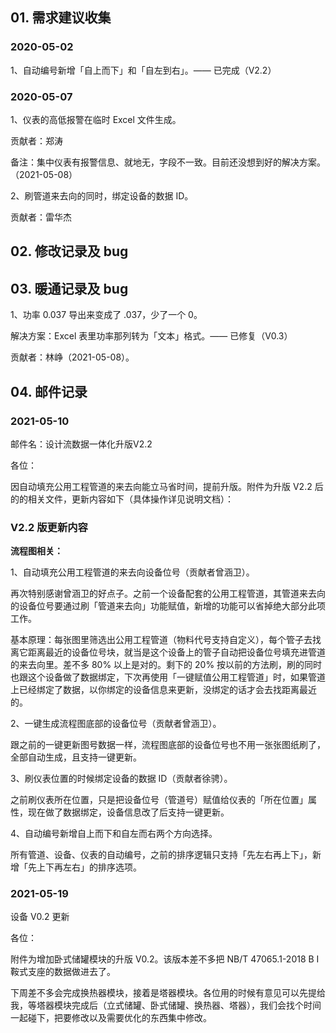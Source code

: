 ## 01. 需求建议收集

### 2020-05-02

1、自动编号新增「自上而下」和「自左到右」。—— 已完成（V2.2）

### 2020-05-07

1、仪表的高低报警在临时 Excel 文件生成。

贡献者：郑涛

备注：集中仪表有报警信息、就地无，字段不一致。目前还没想到好的解决方案。（2021-05-08）

2、刷管道来去向的同时，绑定设备的数据 ID。

贡献者：雷华杰

## 02. 修改记录及 bug

## 03. 暖通记录及 bug

1、功率 0.037 导出来变成了 .037，少了一个 0。

解决方案：Excel 表里功率那列转为「文本」格式。—— 已修复（V0.3）

贡献者：林峥（2021-05-08）。

## 04. 邮件记录

### 2021-05-10

邮件名：设计流数据一体化升版V2.2

各位：

因自动填充公用工程管道的来去向能立马省时间，提前升版。附件为升版 V2.2 后的的相关文件，更新内容如下（具体操作详见说明文档）：

### V2.2 版更新内容

**流程图相关：**

1、自动填充公用工程管道的来去向设备位号（贡献者曾涵卫）。

再次特别感谢曾涵卫的好点子。之前一个设备配套的公用工程管道，其管道来去向的设备位号要通过刷「管道来去向」功能赋值，新增的功能可以省掉绝大部分此项工作。

基本原理：每张图里筛选出公用工程管道（物料代号支持自定义），每个管子去找离它距离最近的设备位号块，就当是这个设备上的管子自动把设备位号填充进管道的来去向里。差不多 80% 以上是对的。剩下的 20% 按以前的方法刷，刷的同时也跟这个设备做了数据绑定，下次再使用「一键赋值公用工程管道」时，如果管道上已经绑定了数据，以你绑定的设备信息来更新，没绑定的话才会去找距离最近的。

2、一键生成流程图底部的设备位号（贡献者曾涵卫）。

跟之前的一键更新图号数据一样，流程图底部的设备位号也不用一张张图纸刷了，全部自动生成，且支持一键更新。

3、刷仪表位置的时候绑定设备的数据 ID（贡献者徐骋）。

之前刷仪表所在位置，只是把设备位号（管道号）赋值给仪表的「所在位置」属性，现在做了数据绑定，设备信息改了后支持一键更新。

4、自动编号新增自上而下和自左而右两个方向选择。

所有管道、设备、仪表的自动编号，之前的排序逻辑只支持「先左右再上下」，新增「先上下再左右」的排序选项。

### 2021-05-19

设备 V0.2 更新

各位：

附件为增加卧式储罐模块的升版 V0.2。该版本差不多把 NB/T 47065.1-2018 B I 鞍式支座的数据做进去了。

下周差不多会完成换热器模块，接着是塔器模块。各位用的时候有意见可以先提给我，等塔器模块完成后（立式储罐、卧式储罐、换热器、塔器），我们会找个时间一起碰下，把要修改以及需要优化的东西集中修改。